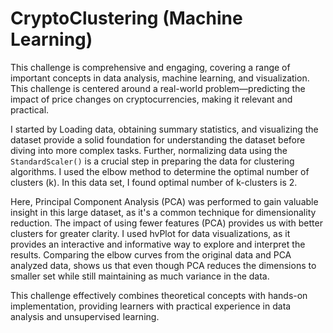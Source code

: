 # CryptoClustering (Machine Learning)

This challenge is comprehensive and engaging, covering a range of important concepts in data analysis, machine learning, and visualization. This challenge is centered around a real-world problem—predicting the impact of price changes on cryptocurrencies, making it relevant and practical. 

I started by Loading data, obtaining summary statistics, and visualizing the dataset provide a solid foundation for understanding the dataset before diving into more complex tasks. Further, normalizing data using the `StandardScaler()` is a crucial step in preparing the data for clustering algorithms. I used the elbow method to determine the optimal number of clusters (k). In this data set, I found optimal number of k-clusters is 2. 

Here, Principal Component Analysis (PCA) was performed to gain valuable insight in this large dataset, as it's a common technique for dimensionality reduction. The impact of using fewer features (PCA) provides us with better clusters for greater clarity. I used hvPlot for data visualizations, as it provides an interactive and informative way to explore and interpret the results. Comparing the elbow curves from the original data and PCA analyzed data, shows us that even though PCA reduces the dimensions to smaller set while still maintaining as much variance in the data.

This challenge effectively combines theoretical concepts with hands-on implementation, providing learners with practical experience in data analysis and unsupervised learning. 
